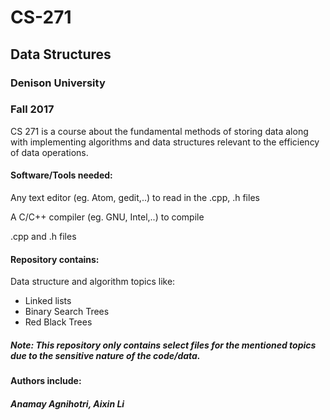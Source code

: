 # CS-271
## Data Structures

### Denison University
### Fall 2017

CS 271 is a course about the fundamental methods of storing data along with implementing algorithms and data structures relevant to the efficiency of data operations.

#### Software/Tools needed: 

Any text editor (eg. Atom, gedit,..) to read in the .cpp, .h files

A C/C++ compiler (eg. GNU, Intel,..) to compile

.cpp and .h files 

#### Repository contains:

Data structure and algorithm topics like:

* Linked lists
* Binary Search Trees
* Red Black Trees

##### Note: This repository only contains select files for the mentioned topics due to the sensitive nature of the code/data. 

#### Authors include: 

##### Anamay Agnihotri, Aixin Li
